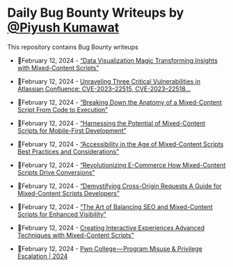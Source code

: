 # Daily Bug Bounty Writeups by [@Piyush Kumawat](https://twitter.com/piyush_supiy) 
This repository contains Bug Bounty writeups

<!-- BLOG-POST-LIST:START -->
 - 💯February 12, 2024 - [“Data Visualization Magic Transforming Insights with Mixed-Content Scripts”](https://medium.com/@Land2Cyber/data-visualization-magic-transforming-insights-with-mixed-content-scripts-7ec1f166ab98?source=rss------bug_bounty-5) 

 - 💯February 12, 2024 - [Unraveling Three Critical Vulnerabilities in Atlassian Confluence: CVE-2023–22515, CVE-2023–22518…](https://systemweakness.com/unraveling-three-critical-vulnerabilities-in-atlassian-confluence-cve-2023-22515-cve-2023-22518-071f58539142?source=rss------bug_bounty-5) 

 - 💯February 12, 2024 - [“Breaking Down the Anatomy of a Mixed-Content Script From Code to Execution”](https://medium.com/@Land2Cyber/breaking-down-the-anatomy-of-a-mixed-content-script-from-code-to-execution-9ddfc22f2247?source=rss------bug_bounty-5) 

 - 💯February 12, 2024 - [“Harnessing the Potential of Mixed-Content Scripts for Mobile-First Development”](https://medium.com/@Land2Cyber/harnessing-the-potential-of-mixed-content-scripts-for-mobile-first-development-1c12385bfee9?source=rss------bug_bounty-5) 

 - 💯February 12, 2024 - [“Accessibility in the Age of Mixed-Content Scripts Best Practices and Considerations”](https://medium.com/@Land2Cyber/accessibility-in-the-age-of-mixed-content-scripts-best-practices-and-considerations-ac099164edd7?source=rss------bug_bounty-5) 

 - 💯February 12, 2024 - [“Revolutionizing E-Commerce How Mixed-Content Scripts Drive Conversions”](https://medium.com/@Land2Cyber/revolutionizing-e-commerce-how-mixed-content-scripts-drive-conversions-f47e350a33ed?source=rss------bug_bounty-5) 

 - 💯February 12, 2024 - [“Demystifying Cross-Origin Requests A Guide for Mixed-Content Scripts Developers”](https://medium.com/@Land2Cyber/demystifying-cross-origin-requests-a-guide-for-mixed-content-scripts-developers-ab0237b855d1?source=rss------bug_bounty-5) 

 - 💯February 12, 2024 - [“The Art of Balancing SEO and Mixed-Content Scripts for Enhanced Visibility”](https://medium.com/@Land2Cyber/the-art-of-balancing-seo-and-mixed-content-scripts-for-enhanced-visibility-2408a385ae92?source=rss------bug_bounty-5) 

 - 💯February 12, 2024 - [Creating Interactive Experiences Advanced Techniques with Mixed-Content Scripts”](https://medium.com/@Land2Cyber/creating-interactive-experiences-advanced-techniques-with-mixed-content-scripts-2d73d1e088ce?source=rss------bug_bounty-5) 

 - 💯February 12, 2024 - [Pwn College — Program Misuse &amp; Privilege Escalation | 2024](https://infosecwriteups.com/pwn-college-program-misuse-privilege-escalation-2024-3cedcecb2dd0?source=rss------bug_bounty-5) 
<!-- BLOG-POST-LIST:END -->
